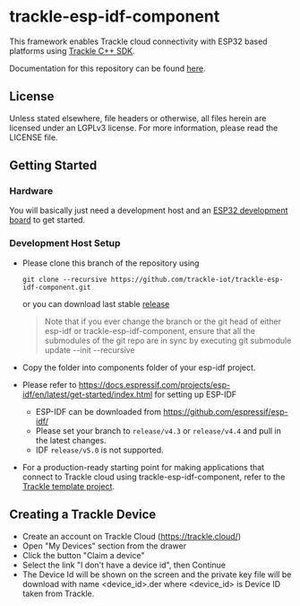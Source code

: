 # trackle-esp-idf-component

This framework enables Trackle cloud connectivity with ESP32 based platforms using [Trackle C++ SDK](https://github.com/trackle-iot/trackle-library).

Documentation for this repository can be found [here](https://trackle-iot.github.io/trackle-library-esp-idf/v3).

## License
Unless stated elsewhere, file headers or otherwise, all files herein are licensed under an LGPLv3 license. For more information, please read the LICENSE file.

## Getting Started
### Hardware

You will basically just need a development host and an [ESP32 development board](https://www.espressif.com/en/products/hardware/development-boards) to get started.

### Development Host Setup

- Please clone this branch of the repository using
    ```
    git clone --recursive https://github.com/trackle-iot/trackle-esp-idf-component.git
    ```
  or you can download last stable [release](https://github.com/trackle-iot/trackle-esp-idf-component/releases)
   
  > Note that if you ever change the branch or the git head of either esp-idf or trackle-esp-idf-component, ensure that all the submodules of the git repo are in sync by executing git submodule update --init --recursive
   
- Copy the folder into components folder of your esp-idf project.


- Please refer to https://docs.espressif.com/projects/esp-idf/en/latest/get-started/index.html for setting up ESP-IDF
  - ESP-IDF can be downloaded from https://github.com/espressif/esp-idf/
  - Please set your branch to `release/v4.3` or `release/v4.4` and pull in the latest changes.
  - IDF `release/v5.0` is not supported.
- For a production-ready starting point for making applications that connect to Trackle cloud using trackle-esp-idf-component, refer to the [Trackle template project](https://github.com/trackle-iot/trackle-firmware-template-project).

## Creating a Trackle Device
* Create an account on Trackle Cloud (https://trackle.cloud/)
* Open "My Devices" section from the drawer
* Click the button "Claim a device"
* Select the link "I don't have a device id", then Continue
* The Device Id will be shown on the screen and the private key file will be download with name <device_id>.der where <device_id> is Device ID taken from Trackle.

